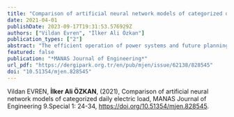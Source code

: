 ```yaml
---
title: "Comparison of artificial neural network models of categorized daily electric load"
date: 2021-04-01
publishDate: 2023-09-17T19:31:53.576929Z
authors: ["Vildan Evren", "İlker Ali Özkan"]
publication_types: ["2"]
abstract: "The efficient operation of power systems and future planning, electricity load forecast is very important. Load estimation is based on predicting future electric load by examining past conditions. Short-term load prediction plays a decisive role in the load sharing of power plants. It also allows to overcome shortcomings caused by sudden load increases and power plant losses. Weather conditions are effective in short-term electrical load estimation. Daily or hourly electricity consumption data is generally used for short-term load estimation. In this study, daily electrical energy consumption of Turkey in the four years of data were used. Short-term load prediction modeling has been carried out. In this modeling, past electrical load values and temperature values were used as input, and in order to increase the prediction accuracy, the characteristics of the days were categorized weekly and classified according to the seasons. Different Artificial Neural Network models have been created according to input data, weekly categorization, and season criteria. In the study, mean absolute percentage error values were calculated. Among the models developed with ANN, the best MAPE value was 2.51% and the worst MAPE value was 4.48%. When the season criterion is added, the MAPE value is more successful."
featured: false
publication: "*MANAS Journal of Engineering*"
url_pdf: "https://dergipark.org.tr/en/pub/mjen/issue/62138/828545"
doi: "10.51354/mjen.828545"
---
```

Vildan EVREN, **İlker Ali ÖZKAN**, (2021), Comparison of artificial neural network models of categorized daily electric load, MANAS Journal of Engineering 9.Special 1: 24-34, https://doi.org/10.51354/mjen.828545.
